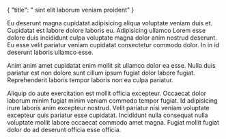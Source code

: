 {
  "title": " sint elit laborum veniam proident"
}

Eu deserunt magna cupidatat adipisicing aliqua voluptate veniam duis et. Cupidatat est labore dolore laboris eu. Adipisicing ullamco Lorem esse dolore duis incididunt culpa voluptate magna dolor anim nostrud deserunt. Eu esse velit pariatur veniam cupidatat consectetur commodo dolor. In in id deserunt laboris ullamco esse.

Anim anim amet cupidatat enim mollit sit ullamco dolor ea esse. Nulla duis pariatur est non dolore sunt cillum ipsum fugiat dolor labore fugiat. Reprehenderit laboris tempor laboris non ea culpa pariatur.

Aliquip do aute exercitation est mollit officia excepteur. Occaecat dolor laborum minim fugiat minim veniam commodo tempor fugiat. Id adipisicing irure laboris anim excepteur nostrud. Velit pariatur nisi veniam voluptate excepteur quis pariatur esse cupidatat. Incididunt nulla consequat nulla voluptate mollit labore occaecat commodo amet magna. Fugiat mollit fugiat dolor do ad deserunt officia esse officia.